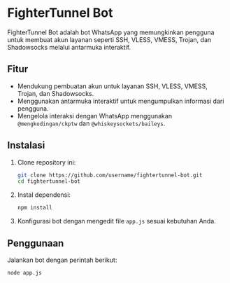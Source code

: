 # FighterTunnel Bot

FighterTunnel Bot adalah bot WhatsApp yang memungkinkan pengguna untuk membuat akun layanan seperti SSH, VLESS, VMESS, Trojan, dan Shadowsocks melalui antarmuka interaktif.

## Fitur

- Mendukung pembuatan akun untuk layanan SSH, VLESS, VMESS, Trojan, dan Shadowsocks.
- Menggunakan antarmuka interaktif untuk mengumpulkan informasi dari pengguna.
- Mengelola interaksi dengan WhatsApp menggunakan `@mengkodingan/ckptw` dan `@whiskeysockets/baileys`.

## Instalasi

1. Clone repository ini:

   ```bash
   git clone https://github.com/username/fightertunnel-bot.git
   cd fightertunnel-bot
   ```

2. Instal dependensi:

   ```bash
   npm install
   ```

3. Konfigurasi bot dengan mengedit file `app.js` sesuai kebutuhan Anda.

## Penggunaan

Jalankan bot dengan perintah berikut:

```bash
node app.js
```
